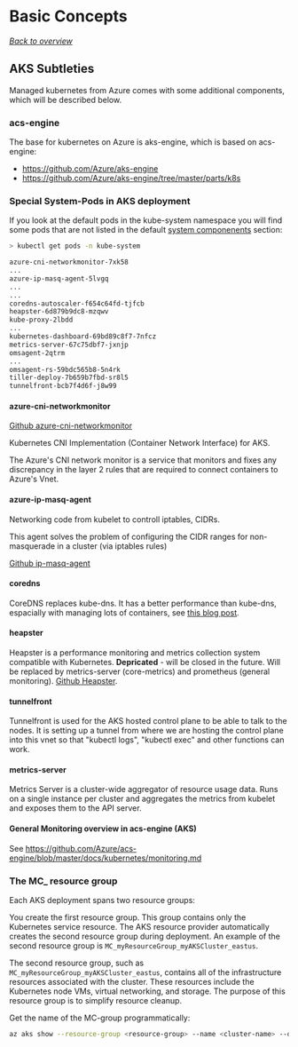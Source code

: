 # Basic Concepts

[_Back to overview_](README.md)

## AKS Subtleties

Managed kubernetes from Azure comes with some additional components, which will be described below.

### acs-engine

The base for kubernetes on Azure is aks-engine, which is based on acs-engine:

- https://github.com/Azure/aks-engine
- https://github.com/Azure/aks-engine/tree/master/parts/k8s

### Special System-Pods in AKS deployment

If you look at the default pods in the kube-system namespace you will find some pods that are not listed in the default [system componenents](system-components.md) section:

```bash
> kubectl get pods -n kube-system

azure-cni-networkmonitor-7xk58
...
azure-ip-masq-agent-5lvgq
...
...
coredns-autoscaler-f654c64fd-tjfcb
heapster-6d879b9dc8-mzqwv
kube-proxy-2lbdd
...
kubernetes-dashboard-69bd89c8f7-7nfcz
metrics-server-67c75dbf7-jxnjp
omsagent-2qtrm
...
omsagent-rs-59bdc565b8-5n4rk
tiller-deploy-7b659b7fbd-sr8l5
tunnelfront-bcb7f4d6f-j8w99
```

#### azure-cni-networkmonitor

[Github azure-cni-networkmonitor](https://github.com/Azure/azure-container-networking)

Kubernetes CNI Implementation (Container Network Interface) for AKS.

The Azure's CNI network monitor is a service that monitors and fixes any discrepancy in the layer 2 rules that are required to connect containers to Azure's Vnet.

#### azure-ip-masq-agent

Networking code from kubelet to controll iptables, CIDRs.

This agent solves the problem of configuring the CIDR ranges for non-masquerade in a cluster (via iptables rules)

[Github ip-masq-agent](https://github.com/kubernetes-incubator/ip-masq-agent)

#### coredns

CoreDNS replaces kube-dns. It has a better performance than kube-dns, espacially with managing lots of containers, see [this blog post](https://coredns.io/2018/11/27/cluster-dns-coredns-vs-kube-dns/).

#### heapster

Heapster is a performance monitoring and metrics collection system compatible with Kubernetes.
**Depricated** - will be closed in the future. Will be replaced by metrics-server (core-metrics) and prometheus (general monitoring). [Github Heapster](https://github.com/kubernetes-retired/heapster).

#### tunnelfront

Tunnelfront is used for the AKS hosted control plane to be able to talk to the nodes. It is setting up a tunnel from where we are hosting the control plane into this vnet so that "kubectl logs", "kubectl exec" and other functions can work.

#### metrics-server

Metrics Server is a cluster-wide aggregator of resource usage data. Runs on a single instance per cluster and aggregates the metrics from kubelet and exposes them to the API server.

#### General Monitoring overview in acs-engine (AKS)

See https://github.com/Azure/acs-engine/blob/master/docs/kubernetes/monitoring.md

### The MC\_ resource group

Each AKS deployment spans two resource groups:

You create the first resource group. This group contains only the Kubernetes service resource. The AKS resource provider automatically creates the second resource group during deployment. An example of the second resource group is `MC_myResourceGroup_myAKSCluster_eastus`.

The second resource group, such as `MC_myResourceGroup_myAKSCluster_eastus`, contains all of the infrastructure resources associated with the cluster. These resources include the Kubernetes node VMs, virtual networking, and storage. The purpose of this resource group is to simplify resource cleanup.

Get the name of the MC-group programmatically:

```bash
az aks show --resource-group <resource-group> --name <cluster-name> --query nodeResourceGroup
```
